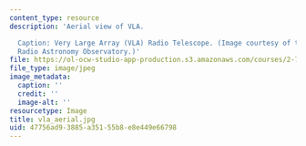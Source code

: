 ```yaml
---
content_type: resource
description: 'Aerial view of VLA.

  Caption: Very Large Array (VLA) Radio Telescope. (Image courtesy of the National
  Radio Astronomy Observatory.)'
file: https://ol-ocw-studio-app-production.s3.amazonaws.com/courses/2-717j-optical-engineering-spring-2002/47756ad93885a35155b8e8e449e66798_vla_aerial.jpg
file_type: image/jpeg
image_metadata:
  caption: ''
  credit: ''
  image-alt: ''
resourcetype: Image
title: vla_aerial.jpg
uid: 47756ad9-3885-a351-55b8-e8e449e66798
---
```

